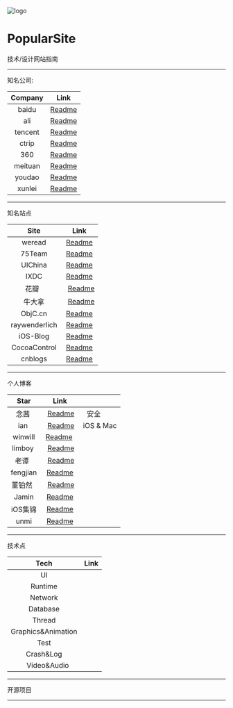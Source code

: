 ![logo](https://github.com/EricYellow/PopularSite/blob/master/logo.png)

# PopularSite
技术/设计网站指南

******



知名公司:

| Company |                   Link                   |
| :-----: | :--------------------------------------: |
|  baidu  | [Readme](https://github.com/EricYellow/PopularSite/blob/master/baidu/baidu.md) |
|   ali   | [Readme](https://github.com/EricYellow/PopularSite/blob/master/ali/ali.md) |
| tencent | [Readme](https://github.com/EricYellow/PopularSite/blob/master/tencent/tencent.md) |
|  ctrip  | [Readme](https://github.com/EricYellow/PopularSite/blob/master/ctrip/ctrip.md) |
|   360   | [Readme](https://github.com/EricYellow/PopularSite/blob/master/360/360.md) |
| meituan | [Readme](https://github.com/EricYellow/PopularSite/blob/master/meituan/meituan.md) |
| youdao  | [Readme](https://github.com/EricYellow/PopularSite/blob/master/youdao/youdao.md)|
| xunlei  | [Readme](https://github.com/EricYellow/PopularSite/blob/master/xunlei/xunlei.md)|


*******
知名站点

|       Site    |                          Link                         |
|  :----------: | :----------------------------------------------------:|
|  weread       |   [Readme](http://wereadteam.github.io/page/2/)       |
|  75Team       |   [Readme](https://75team.com/)     |
|  UIChina      |   [Readme](http://www.ui.cn/)     |
|  IXDC          |   [Readme](http://ixdc.org/)   |
|  花瓣          |   [Readme](http://huaban.com/)   |
|     牛大拿    |     [Readme](http://www.niudana.com/)  |
|  ObjC.cn      |   [Readme](https://objccn.io/issues/)   |
|  raywenderlich|   [Readme](https://www.raywenderlich.com/)  |
|  iOS-Blog     |   [Readme](http://www.ios-blog.co.uk/)   |
|  CocoaControl |   [Readme](https://www.cocoacontrols.com/)  |
|  cnblogs      |   [Readme](https://www.cnblogs.com/)  |





*******

个人博客

| Star    |               Link                 |                |
| :------: | :-------------------------------: |--------------- |
| 念茜    |  [Readme](https://nianxi.net/)     |     安全       |
| ian     |  [Readme](https://www.ianisme.com/)|   iOS & Mac   |
| winwill |  [Readme](http://qifuguang.me/)    |               |
| limboy  |  [Readme](http://limboy.me/)       |               |
| 老谭    |  [Readme](http://www.tanhao.me/)   |                |
| fengjian|  [Readme](http://fengjian0106.github.io/)|          |
| 董铂然   |  [Readme](http://www.cnblogs.com/dsxniubility/)|    |
| Jamin   |  [Readme](http://oncenote.com/)    |              |
| iOS集锦 | [Readme](http://blog.csdn.net/column/details/zhangao4iosobjc.html) |   |
| unmi    | [Readme](https://unmi.cc/category/mobile/ios/page/2/)   |       |


********
技术点

|         Tech        |  Link |
| :-----------------: | :---: |
|       UI            |       |
|      Runtime        |      |
|       Network       |      |
|       Database      |      |
|       Thread        |      |
| Graphics&Animation  |      |
|       Test          |      |
|       Crash&Log     |      |
|       Video&Audio   |      |


*******
开源项目



*******







